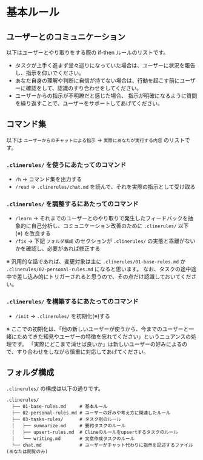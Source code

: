 # 基本ルール

## ユーザーとのコミュニケーション

以下はユーザーとやり取りをする際の if-then ルールのリストです。

- タスクが上手く進まず堂々巡りになっていた場合は、ユーザーに状況を報告し、指示を仰いでください。
- あなた自身の理解や判断に自信が持てない場合は、行動を起こす前にユーザーに確認をして、認識のすり合わせをしてください。
- ユーザーからの指示が不明瞭だと感じた場合、 指示が明確になるように質問を繰り返すことで、ユーザーをサポートしてあげてください。

## コマンド集

以下は `ユーザーからのチャットによる指示` -> `実際にあなたが実行する内容` のリストです。

### `.clinerules/` を使うにあたってのコマンド

- `/h` -> コマンド集を出力する
- `/read` -> `.clinerules/chat.md` を読んで、それを実際の指示として受け取る

### `.clinerules/` を調整するにあたってのコマンド

- `/learn` -> それまでのユーザーとのやり取りで発生したフィードバックを抽象的に自己分析し、コミュニケーション改善のために `.clinerules/` 以下 (※) を改良する
- `/fix` -> 下記 `フォルダ構成` のセクションが `.clinerules/` の実態と乖離がないかを確認し、必要があれば修正する

※ 汎用的な話であれば、変更対象は主に `.clinerules/01-base-rules.md` か `.clinerules/02-personal-rules.md` になると思います。
  なお、タスクの途中途中で差し込み的にトリガーされると思うので、その点だけ認識しておいてください。

### `.clinerules/` を構築するにあたってのコマンド

- `/init` -> `.clinerules/` を初期化(※)する

※ ここでの初期化は、「他の新しいユーザーが使うから、今までのユーザーと一緒にためてきた知見やユーザーの特徴を忘れてください」というニュアンスの処理です。
  「実際にどこまで消せば良いか」は新しいユーザーの好みによるので、すり合わせをしながら慎重に対応してあげてください。

## フォルダ構成

`.clinerules/` の構成は以下の通りです。

```
.clinerules/
  ├── 01-base-rules.md     # 基本ルール
  ├── 02-personal-rules.md # ユーザーの好みや考え方に関連したルール
  ├── 03-tasks-rules/      # タスク別のルール
  │   ├── summarize.md     # 要約タスクのルール
  │   ├── upsert-rules.md  # Clineのルールをupsertするタスクのルール
  │   └── writing.md       # 文章作成タスクのルール
  └── chat.md              # ユーザーがチャット代わりに指示を記述するファイル (あなたは閲覧のみ)
```

